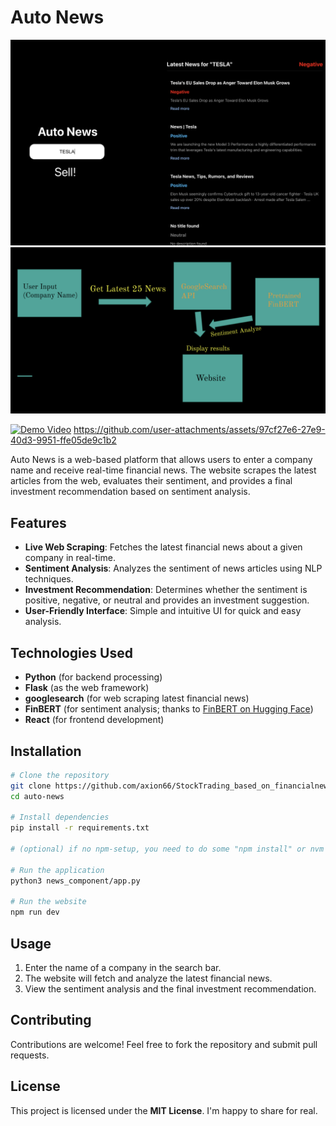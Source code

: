 # Auto News

![Demo Image](display/demo_img.png)
![Demo Image2](display/demo_img2.png)

[![Demo Video](demo_image.png)](https://github.com/user-attachments/assets/97cf27e6-27e9-40d3-9951-ffe05de9c1b2)
https://github.com/user-attachments/assets/97cf27e6-27e9-40d3-9951-ffe05de9c1b2

Auto News is a web-based platform that allows users to enter a company name and receive real-time financial news. The website scrapes the latest articles from the web, evaluates their sentiment, and provides a final investment recommendation based on sentiment analysis.

## Features
- **Live Web Scraping**: Fetches the latest financial news about a given company in real-time.
- **Sentiment Analysis**: Analyzes the sentiment of news articles using NLP techniques.
- **Investment Recommendation**: Determines whether the sentiment is positive, negative, or neutral and provides an investment suggestion.
- **User-Friendly Interface**: Simple and intuitive UI for quick and easy analysis.

## Technologies Used
- **Python** (for backend processing)
- **Flask** (as the web framework)
- **googlesearch** (for web scraping latest financial news)
- **FinBERT** (for sentiment analysis; thanks to [FinBERT on Hugging Face](https://huggingface.co/yiyanghkust/finbert-tone))
- **React** (for frontend development)

## Installation
```bash
# Clone the repository
git clone https://github.com/axion66/StockTrading_based_on_financialnews.git
cd auto-news

# Install dependencies
pip install -r requirements.txt

# (optional) if no npm-setup, you need to do some "npm install" or nvm stuff.

# Run the application
python3 news_component/app.py

# Run the website
npm run dev
```

## Usage
1. Enter the name of a company in the search bar.
2. The website will fetch and analyze the latest financial news.
3. View the sentiment analysis and the final investment recommendation.

## Contributing
Contributions are welcome! Feel free to fork the repository and submit pull requests.

## License
This project is licensed under the **MIT License**. I'm happy to share for real.




